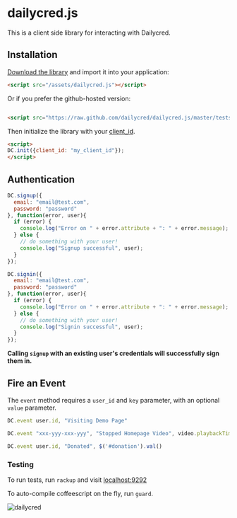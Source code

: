 # dailycred.js

This is a client side library for interacting with Dailycred.

## Installation

[Download the library](https://raw.github.com/dailycred/dailycred.js/master/tests/js/dailycred.js) and import it into your application:

~~~HTML
<script src="/assets/dailycred.js"></script>
~~~

Or if you prefer the github-hosted version:

~~~HTML

<script src="https://raw.github.com/dailycred/dailycred.js/master/tests/js/dailycred.js"></script>

~~~

Then initialize the library with your [client_id](https://www.dailycred.com/admin/keys).

~~~HTML
<script>
DC.init({client_id: "my_client_id"});
</script>
~~~

## Authentication

~~~javascript
DC.signup({
  email: "email@test.com",
  password: "password"
}, function(error, user){
  if (error) {
    console.log("Error on " + error.attribute + ": " + error.message);
  } else {
    // do something with your user!
    console.log("Signup successful", user);
  }
});

DC.signin({
  email: "email@test.com",
  password: "password"
}, function(error, user){
  if (error) {
    console.log("Error on " + error.attribute + ": " + error.message);
  } else {
    // do something with your user!
    console.log("Signin successful", user);
  }
});
~~~

**Calling `signup` with an existing user's credentials will successfully sign them in.**

## Fire an Event

The `event` method requires a `user_id` and `key` parameter, with an optional `value` parameter.

~~~javascript
DC.event user.id, "Visiting Demo Page"

DC.event "xxx-yyy-xxx-yyy", "Stopped Homepage Video", video.playbackTime

DC.event user.id, "Donated", $('#donation').val()
~~~

### Testing

To run tests, run `rackup` and visit [localhost:9292](http://localhost:9292)

To auto-compile coffeescript on the fly, run  `guard`.

![](https://www.dailycred.com/dc.gif?client_id=dailycred&title=js_repo "dailycred")